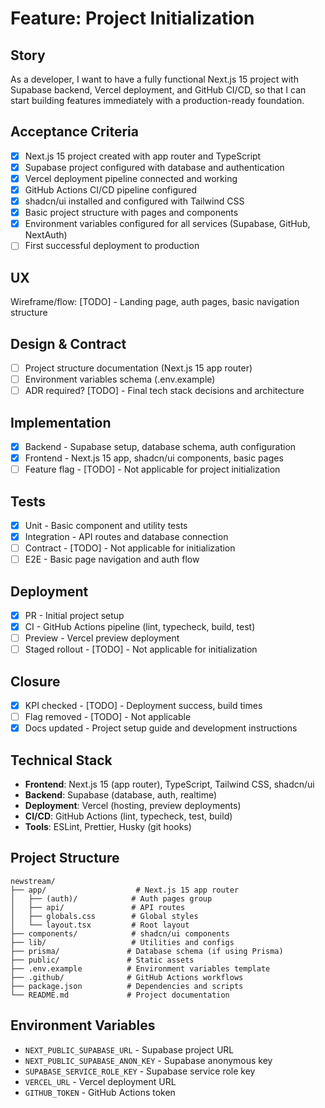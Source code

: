 # Feature: Project Initialization

## Story
As a developer, I want to have a fully functional Next.js 15 project with Supabase backend, Vercel deployment, and GitHub CI/CD, so that I can start building features immediately with a production-ready foundation.

## Acceptance Criteria
- [x] Next.js 15 project created with app router and TypeScript
- [x] Supabase project configured with database and authentication
- [x] Vercel deployment pipeline connected and working
- [x] GitHub Actions CI/CD pipeline configured
- [x] shadcn/ui installed and configured with Tailwind CSS
- [x] Basic project structure with pages and components
- [x] Environment variables configured for all services (Supabase, GitHub, NextAuth)
- [ ] First successful deployment to production

## UX
Wireframe/flow: [TODO] - Landing page, auth pages, basic navigation structure

## Design & Contract
- [ ] Project structure documentation (Next.js 15 app router)
- [ ] Environment variables schema (.env.example)
- [ ] ADR required? [TODO] - Final tech stack decisions and architecture

## Implementation
- [x] Backend - Supabase setup, database schema, auth configuration
- [x] Frontend - Next.js 15 app, shadcn/ui components, basic pages
- [ ] Feature flag - [TODO] - Not applicable for project initialization

## Tests
- [x] Unit - Basic component and utility tests
- [x] Integration - API routes and database connection
- [ ] Contract - [TODO] - Not applicable for initialization
- [ ] E2E - Basic page navigation and auth flow

## Deployment
- [x] PR - Initial project setup
- [x] CI - GitHub Actions pipeline (lint, typecheck, build, test)
- [ ] Preview - Vercel preview deployment
- [ ] Staged rollout - [TODO] - Not applicable for initialization

## Closure
- [x] KPI checked - [TODO] - Deployment success, build times
- [ ] Flag removed - [TODO] - Not applicable
- [x] Docs updated - Project setup guide and development instructions

## Technical Stack
- **Frontend**: Next.js 15 (app router), TypeScript, Tailwind CSS, shadcn/ui
- **Backend**: Supabase (database, auth, realtime)
- **Deployment**: Vercel (hosting, preview deployments)
- **CI/CD**: GitHub Actions (lint, typecheck, test, build)
- **Tools**: ESLint, Prettier, Husky (git hooks)

## Project Structure
```
newstream/
├── app/                    # Next.js 15 app router
│   ├── (auth)/            # Auth pages group
│   ├── api/               # API routes
│   ├── globals.css        # Global styles
│   └── layout.tsx         # Root layout
├── components/            # shadcn/ui components
├── lib/                   # Utilities and configs
├── prisma/               # Database schema (if using Prisma)
├── public/               # Static assets
├── .env.example          # Environment variables template
├── .github/              # GitHub Actions workflows
├── package.json          # Dependencies and scripts
└── README.md             # Project documentation
```

## Environment Variables
- `NEXT_PUBLIC_SUPABASE_URL` - Supabase project URL
- `NEXT_PUBLIC_SUPABASE_ANON_KEY` - Supabase anonymous key
- `SUPABASE_SERVICE_ROLE_KEY` - Supabase service role key
- `VERCEL_URL` - Vercel deployment URL
- `GITHUB_TOKEN` - GitHub Actions token
